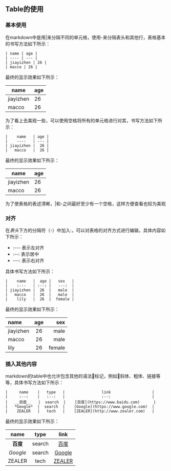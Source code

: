 ## Table的使用

### 基本使用

在markdown中是用|来分隔不同的单元格，使用-来分隔表头和其他行，表格基本的书写方法如下所示：

```
| name | age |
| ---- | --- |
| jiayizhen | 26 |
| macco | 26 |
```

最终的显示效果如下所示：

| name | age |
| ---- | --- |
| jiayizhen | 26 |
| macco | 26 |

为了看上去美观一些，可以使用空格将所有的单元格进行对其，书写方法如下所示：

```
|    name   | age |
|    ----   | --- |
| jiayizhen |  26 |
|   macco   |  26 |
```

最终的显示效果如下所示：

|    name   | age |
|    ----   | --- |
| jiayizhen |  26 |
|   macco   |  26 |

为了使表格的表述清晰，|和-之间最好至少有一个空格，这样方便查看也较为美观

### 对齐

在*表头*下方的分隔符（-）中加入:，可以对表格的对齐方式进行编辑，具体内容如下所示：

- :--- 表示左对齐
- :--: 表示居中
- ---: 表示右对齐

具体书写方法如下所示：

```
|    name   |  age |   sex   |
|    :---   | :--: |   ---:  |
| jiayizhen |  26  |   male  |
|   macco   |  26  |   male  |
|    lily   |  26  |  female |
```

最终的显示效果如下所示：

|    name   |  age |   sex   |
|    :---   | :--: |   ---:  |
| jiayizhen |  26  |   male  |
|   macco   |  26  |   male  |
|    lily   |  26  |  female |

### 插入其他内容

markdown的table中也允许包含其他的语法标记，例如斜体、粗体、链接等等，具体书写方法如下所示：

```
|     name    |   type   |                link                  |
|     :--:    |   :--:   |                :--:                  |
|   __百度__   |  search  |    [百度](https://www.baidu.com)      |
|   *Google*  |  search  |    [Google](https://www.google.com)  |
|    ZEALER   |   tech   |    [ZEALER](http://www.zealer.com)   |
```

最终的显示效果如下所示：

|     name    |   type   |                link                  |
|     :--:    |   :--:   |                :--:                  |
|   __百度__   |  search  |    [百度](https://www.baidu.com)      |
|   *Google*  |  search  |    [Google](https://www.google.com)  |
|    ZEALER   |   tech   |    [ZEALER](http://www.zealer.com)   |